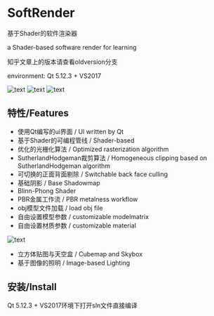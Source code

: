 # SoftRender

基于Shader的软件渲染器

a Shader-based software render for learning

知乎文章上的版本请查看oldversion分支

environment: Qt 5.12.3 + VS2017



![text](https://github.com/SilverClawko/SoftRender/blob/newVersion/ss1.png)
![text](https://github.com/SilverClawko/SoftRender/blob/newVersion/ss3.png)
![text](https://github.com/SilverClawko/SoftRender/blob/newVersion/ss4.png)



## 特性/Features

* 使用Qt编写的ui界面  /  UI written by Qt
* 基于Shader的可编程管线 / Shader-based
* 优化的光栅化算法 / Optimized rasterization algorithm
* SutherlandHodgeman裁剪算法 / Homogeneous clipping based on SutherlandHodgeman algorithm
* 可切换的正面背面剔除 / Switchable back face culling
* 基础阴影 / Base Shadowmap
* Blinn-Phong Shader
* PBR金属工作流 / PBR metalness workflow
* obj模型文件加载 / load obj file
* 自由设置模型参数 / customizable modelmatrix
* 自由设置材质参数 / customizable material

![text](https://github.com/SilverClawko/SoftRender/blob/newVersion/ss2.png)

* 立方体贴图与天空盒 / Cubemap and Skybox
* 基于图像的照明 / Image-based Lighting

## 安装/Install

Qt 5.12.3 + VS2017环境下打开sln文件直接编译
